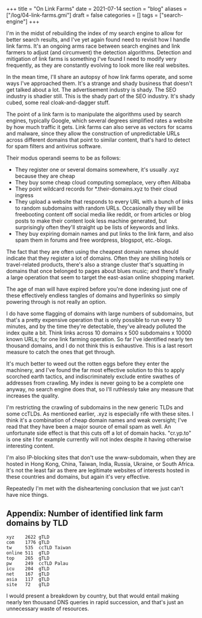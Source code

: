 +++
title = "On Link Farms"
date = 2021-07-14
section = "blog"
aliases = ["/log/04-link-farms.gmi"]
draft = false
categories = []
tags = ["search-engine"]
+++


I'm in the midst of rebuilding the index of my search engine to allow for better search results, and I've yet again found need to revisit how I handle link farms. It's an ongoing arms race between search engines and link farmers to adjust (and circumvent) the detection algorithms. Detection and mitigation of link farms is something I've found I need to modify very frequently, as they are constantly evolving to look more like real websites.

In the mean time, I'll share an autopsy of how link farms operate, and some ways I've approached them. It's a strange and shady business that doesn't get talked about a lot. The advertisement industry is shady. The SEO industry is shadier still. This is the shady part of the SEO industry. It's shady cubed, some real cloak-and-dagger stuff.

The point of a link farm is to manipulate the algorithms used by search engines, typically Google, which several degrees simplified rates a website by how much traffic it gets. Link farms can also serve as vectors for scams and malware, since they allow the construction of unpredictable URLs across different domains that point to similar content, that's hard to detect for spam filters and antivirus software.

Their modus operandi seems to be as follows:

* They register one or several domains somewhere, it's usually .xyz because they are cheap
* They buy some cheap cloud computing someplace, very often Alibaba
* They point wildcard records for *.their-domains.xyz to their cloud ingress
* They upload a website that responds to every URL with a bunch of links to random subdomains with random URLs. Occasionally they will be freebooting content off social media like reddit, or from articles or blog posts to make their content look less machine generated, but surprisingly often they'll straight up be lists of keywords and links.
* They buy expiring domain names and put links to the link farm, and also spam them in forums and free wordpress, blogspot, etc.-blogs.

The fact that they are often using the cheapest domain names should indicate that they register a lot of domains. Often they are shilling hotels or travel-related products, there's also a strange cluster that's squatting in domains that once belonged to pages about blues music; and there's finally a large operation that seem to target the east-asian online shopping market.

The age of man will have expired before you're done indexing just one of these effectively endless tangles of domains and hyperlinks so simply powering through is not really an option.

I do have some flagging of domains with large numbers of subdomains, but that's a pretty expensive operation that is only possible to run every 10 minutes, and by the time they're detectable, they've already polluted the index quite a bit. Think links across 10 domains x 500 subdomains x 10000 known URLs; for one link farming operation. So far I've identified nearly ten thousand domains, and I do not think this is exhaustive. This is a last resort measure to catch the ones that get through.

It's much better to weed out the rotten eggs before they enter the machinery, and I've found the far most effective solution to this to apply scorched earth tactics, and indiscriminately exclude entire swathes of addresses from crawling. My index is never going to be a complete one anyway, no search engine does that, so I'll ruthlessly take any measure that increases the quality.

I'm restricting the crawling of subdomains in the new generic TLDs and some ccTLDs. As mentioned earlier, .xyz is especially rife with these sites. I think it's a combination of cheap domain names and weak oversight; I've read that they have been a major source of email spam as well. An unfortunate side effect is that this cuts off a lot of domain hacks. "cr.yp.to" is one site I for example currently will not index despite it having otherwise interesting content.

I'm also IP-blocking sites that don't use the www-subdomain, when they are hosted in Hong Kong, China, Taiwan, India, Russia, Ukraine, or South Africa. It's not the least fair as there are legitimate websites of interests hosted in these countries and domains, but again it's very effective.

Repeatedly I'm met with the disheartening conclusion that we just can't have nice things.

## Appendix: Number of identified link farm domains by TLD

```
xyz    2622 gTLD
com    1776 gTLD
tw     535  ccTLD Taiwan
online 511  gTLD
top    265  gTLD
pw     249  ccTLD Palau
icu    204  gTLD
net    167  gTLD
asia   117  gTLD
site   72   gTLD
```

I would present a breakdown by country, but that would entail making nearly ten thousand DNS queries in rapid succession, and that's just an unnecessary waste of resources.

